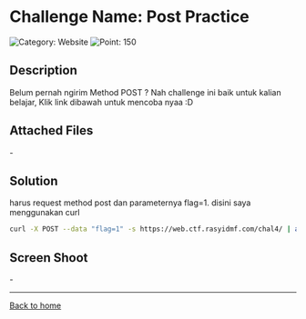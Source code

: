 # Challenge Name: Post Practice

![Category: Website](https://img.shields.io/badge/Category-Website-lightgrey.svg)
![Point: 150](https://img.shields.io/badge/Score-150-brightgreen.svg)

## Description

Belum pernah ngirim Method POST ? Nah challenge ini baik untuk kalian belajar, Klik link dibawah untuk mencoba nyaa :D

## Attached Files

\-

## Solution

harus request method post dan parameternya flag=1.
disini saya menggunakan curl

```bash
curl -X POST --data "flag=1" -s https://web.ctf.rasyidmf.com/chal4/ | awk '/Flag :/{print $3}' | sed 's/<br>//g'
```

## Screen Shoot

\-

---

[Back to home](/CTFR/Web/)
